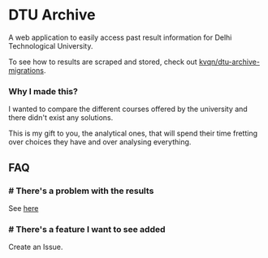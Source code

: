 
# DTU Archive

A web application to easily access past result information for Delhi Technological University.

To see how to results are scraped and stored, check out [kvqn/dtu-archive-migrations](https://github.com/kvqn/dtu-archive-migrations).

### Why I made this?

I wanted to compare the different courses offered by the university and there didn't exist any solutions.

This is my gift to you, the analytical ones, that will spend their time fretting over choices they have and over analysing everything.

## FAQ

### \# There's a problem with the results

See [here](https://github.com/kvqn/dtu-archive-migrations#creating-an-issue)

### \# There's a feature I want to see added

Create an Issue.





